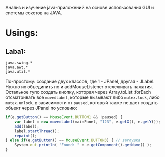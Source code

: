 Анализ и изучение java-приложений на основе использования GUI и системы сокетов на JAVA.
# Usings:
## Laba1:
```text
java.swing.*
java.awt.*
java.util.*
``` 
По-простому: создание двух классов, где 1 - JPanel, другая - JLabel. Нужно их объединить по и addMouseListener отслеживать нажатия.
Остальное тупо создать кнопку, которая через Array.toList::forEach отсматривать все ```movedLabel```, которые вызывают либо ```mutex.lock```, либо ```mutex.unlock```, в зависимости от ```paused```, который также не дает создать объект через JPanel по условию:
```js
if(e.getButton() == MouseEvent.BUTTON1 && !paused) {
    var label = new movedLabel(mainPanel, "123", e.getX(), e.getY());
    add(label);
    label.startThread();
    repaint();
} else if(e.getButton() == MouseEvent.BUTTON3) { // заглушка
    System.out.println( "Found: " + e.getComponent().getName() );
}
```


